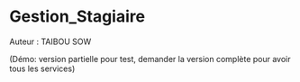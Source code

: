 # Gestion_Stagiaire

Auteur : TAIBOU SOW

(Démo: version partielle pour test, demander la version complète pour avoir tous les services)
